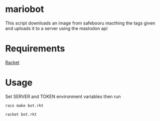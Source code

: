 # mariobot
This script downloads an image from safebooru macthing the tags given and uploads it to a server using the mastodon api

# Requirements
[Racket](https://download.racket-lang.org/)

# Usage

Set SERVER and TOKEN environment variables then run 

```shell
raco make bot.rkt
```
```shell
racket bot.rkt
```
 
